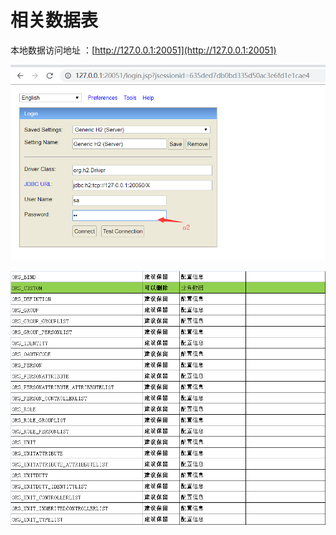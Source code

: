 # 相关数据表

本地数据访问地址 ：[http://127.0.0.1:20051](http://127.0.0.1:20051)

![](../.gitbook/assets/image%20%2869%29.png)

![](../.gitbook/assets/image%20%2842%29.png)

